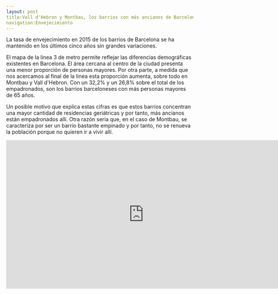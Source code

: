 ```yaml
---
layout: post
title:Vall d'Hebron y Montbau, los barrios con más ancianos de Barcelona
navigation:Envejecimiento
---
```


La tasa de envejecimiento en 2015 de los barrios de Barcelona se ha mantenido en los últimos cinco años sin grandes variaciones. 

El mapa de la linea 3 de metro permite reflejar las diferencias demográficas existentes en Barcelona. El área cercana al centro de la ciudad presenta una menor proporción de personas mayores. Por otra parte, a medida que nos acercamos al final de la linea esta proporción aumenta, sobre todo en Montbau y Vall d'Hebron. Con un 32,2% y un 26,8% sobre el total de los empadronados, son los barrios barceloneses con más personas mayores de 65 años.

Un posible motivo que explica estas cifras es que estos barrios concentran una mayor cantidad de residencias geriátricas y por tanto, más ancianos están empadronados allí. Otra razón sería que, en el caso de Montbau, se caracteriza por ser un barrio bastante empinado y por tanto, no se renueva la población porque no quieren ir a vivir allí. 



 <iframe width="740" height="400" scrolling="no" frameborder="no" src="https://fusiontables.google.com/embedviz?containerId=googft-gviz-canvas&amp;q=select+col2%3E%3E0%2C+col5%3E%3E1%2C+col10%3E%3E0+from+1Le96GKGFhH_Wp_wRouh7YeEwTc17UCEtXIcJJU5l+order+by+col10%3E%3E0+asc+limit+26&amp;viz=GVIZ&amp;t=LINE&amp;uiversion=2&amp;gco_forceIFrame=true&amp;gco_hasLabelsColumn=true&amp;gco_vAxes=%5B%7B%22title%22%3Anull%2C+%22minValue%22%3Anull%2C+%22maxValue%22%3Anull%2C+%22useFormatFromData%22%3Atrue%2C+%22viewWindow%22%3A%7B%22max%22%3Anull%2C+%22min%22%3Anull%7D%7D%2C%7B%22useFormatFromData%22%3Atrue%2C+%22viewWindow%22%3A%7B%22max%22%3Anull%2C+%22min%22%3Anull%7D%2C+%22minValue%22%3Anull%2C+%22maxValue%22%3Anull%7D%5D&amp;gco_useFirstColumnAsDomain=true&amp;gco_legacyScatterChartLabels=true&amp;gco_curveType=&amp;gco_booleanRole=certainty&amp;gco_lineWidth=2&amp;gco_hAxis=%7B%22useFormatFromData%22%3Atrue%2C+%22minValue%22%3Anull%2C+%22maxValue%22%3Anull%2C+%22viewWindow%22%3Anull%2C+%22viewWindowMode%22%3Anull%7D&amp;gco_legend=none&amp;gco_title=Envejecimiento+2015&amp;gco_series=%7B%220%22%3A%7B%22color%22%3A%22%2338761d%22%2C+%22lineWidth%22%3A4%7D%2C+%221%22%3A%7B%22color%22%3A%22none%22%7D%7D&amp;width=740&amp;height=400"></iframe>

 
